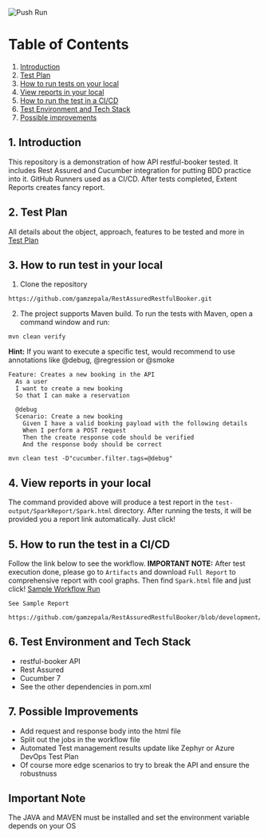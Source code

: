 ![Push Run](https://github.com/gamzepala/RestAssuredRestfulBooker/actions/workflows/workflow.yml/badge.svg)

# Table of Contents
1. [Introduction](#1-introduction)
2. [Test Plan](#2-test-plan)
3. [How to run tests on your local](#3-how-to-run-the-tests-on-your-local)
4. [View reports in your local](#4-view-reports-in-your-local)
5. [How to run the test in a CI/CD](#5-how-to-run-the-test-in-a-cicd-github)
6. [Test Environment and Tech Stack](#6-test-environment-and-tech-stack)
7. [Possible improvements](#7-possible-improvements)

## 1. Introduction
This repository is a demonstration of how API restful-booker tested.
It includes Rest Assured and Cucumber integration for putting BDD practice into it.
GitHub Runners used as a CI/CD. After tests completed, Extent Reports creates fancy report. 

## 2. Test Plan
All details about the object, approach, features to be tested and more in [Test Plan](src/test/resources/docs/test_plan.md)

## 3. How to run test in your local
1. Clone the repository
```
https://github.com/gamzepala/RestAssuredRestfulBooker.git
```

2. The project supports Maven build. To run the tests with Maven, open a command window and run:
```
mvn clean verify
```
**Hint:** If you want to execute a specific test, would recommend to use annotations like @debug, @regression or @smoke
```
Feature: Creates a new booking in the API
  As a user
  I want to create a new booking
  So that I can make a reservation
  
  @debug
  Scenario: Create a new booking
    Given I have a valid booking payload with the following details
    When I perform a POST request
    Then the create response code should be verified
    And the response body should be correct
```

```
mvn clean test -D"cucumber.filter.tags=@debug"
```
## 4. View reports in your local
The command provided above will produce a test report in the `test-output/SparkReport/Spark.html` directory.
After running the tests, it will be provided you a report link automatically. Just click!

## 5. How to run the test in a CI/CD
Follow the link below to see the  workflow. **IMPORTANT NOTE:** After test execution done, please go to `Artifacts` and download `Full Report`
to comprehensive report with cool graphs. Then find `Spark.html` file and just click!
<a href="https://github.com/gamzepala/RestAssuredRestfulBooker/actions/runs/4177896378" target="_blank">Sample Workflow Run</a>

`See Sample Report`


```
https://github.com/gamzepala/RestAssuredRestfulBooker/blob/development/.github/workflows/workflow.yml
```

## 6. Test Environment and Tech Stack
* restful-booker API
* Rest Assured
* Cucumber 7
* See the other dependencies in pom.xml

## 7. Possible Improvements
* Add request and response body into the html file
* Split out the jobs in the workflow file
* Automated Test management results update like Zephyr or Azure DevOps Test Plan
* Of course more edge scenarios to try to break the API and ensure the robustnuss

## Important Note
The JAVA and MAVEN must be installed and set the environment variable depends on your OS
